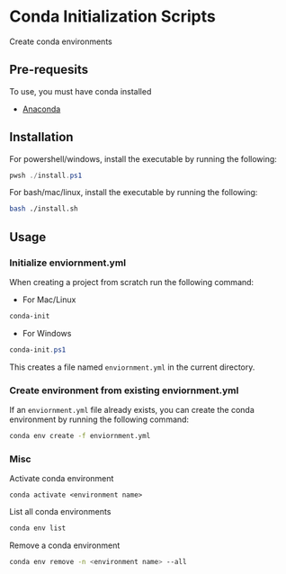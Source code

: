 # Conda Initialization Scripts

Create conda environments

## Pre-requesits

To use, you must have conda installed

- [Anaconda](https://www.anaconda.com/products/individual)

## Installation

For powershell/windows, install the executable by running the following:

```powershell
pwsh ./install.ps1
```

For bash/mac/linux, install the executable by running the following:

```bash
bash ./install.sh
```

## Usage

### Initialize enviornment.yml

When creating a project from scratch run the following command:

- For Mac/Linux

```bash
conda-init
```

- For Windows

```powershell
conda-init.ps1
```

This creates a file named `enviornment.yml` in the current directory.

### Create environment from existing enviornment.yml

If an `enviornment.yml` file already exists,
you can create the conda environment by running the following command:

```bash
conda env create -f enviornment.yml
```

### Misc

Activate conda environment

```shell
conda activate <environment name>
```

List all conda environments

```bash
conda env list
```

Remove a conda environment

```bash
conda env remove -n <environment name> --all
```
